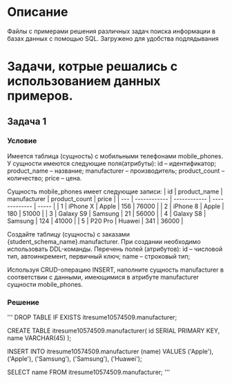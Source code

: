 # Описание

Файлы с примерами решения различных задач поиска информации в базах данных с помощью SQL. Загружено для удобства подлядывания

# Задачи, котрые решались с использованием данных примеров.

## Задача 1

### Условие 

Имеется таблица (сущность) с мобильными телефонами mobile_phones.
У сущности имеются следующие поля(атрибуты):
id – идентификатор;
product_name – название;
manufacturer – производитель;
product_count – количество;
price – цена.

Сущность mobile_phones имеет следующие записи:
| id | product_name | manufacturer | product_count | price | | --- | ------------ | ------------ | ------------- | ----- | | 1 | iPhone X | Apple | 156 | 76000 | | 2 | iPhone 8 | Apple | 180 | 51000 | | 3 | Galaxy S9 | Samsung | 21 | 56000 | | 4 | Galaxy S8 | Samsung | 124 | 41000 | | 5 | P20 Pro | Huawei | 341 | 36000 |

Создайте таблицу (сущность) с заказами {student_schema_name}.manufacturer. При создании необходимо использовать DDL-команды.
Перечень полей (атрибутов):
id – числовой тип, автоинкремент, первичный ключ;
name – строковый тип;

Используя CRUD-операцию INSERT, наполните сущность manufacturer в соответствии с данными, имеющимися в атрибуте manufacturer сущности mobile_phones.

### Решение
'''
DROP TABLE IF EXISTS itresume10574509.manufacturer;

CREATE TABLE itresume10574509.manufacturer(
  id SERIAL PRIMARY KEY,
  name VARCHAR(45)
);

INSERT INTO itresume10574509.manufacturer (name)
VALUES 
('Apple'),
('Apple'),
('Samsung'),
('Samsung'),
('Huawei');

SELECT name FROM itresume10574509.manufacturer;
'''
